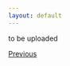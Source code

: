 ```yaml
---
layout: default
---
```


to be uploaded



<div class="pagination">
  <a href="{{ '/Phys/Q/Q_content.html' | relative_url }}" class="prev-button">Previous</a>
</div>